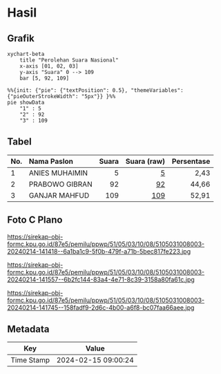 # Hasil

## Grafik

```mermaid
xychart-beta
    title "Perolehan Suara Nasional"
    x-axis [01, 02, 03]
    y-axis "Suara" 0 --> 109
    bar [5, 92, 109]
```

```mermaid
%%{init: {"pie": {"textPosition": 0.5}, "themeVariables": {"pieOuterStrokeWidth": "5px"}} }%%
pie showData
    "1" : 5
    "2" : 92
    "3" : 109
```

## Tabel

| No. | Nama Paslon    | Suara | Suara (raw) | Persentase |
|:--- |:-------------- | -----:| -----------:| ----------:|
| 1   | ANIES MUHAIMIN | 5     | [5][p-1]    | 2,43       |
| 2   | PRABOWO GIBRAN | 92    | [92][p-2]   | 44,66      |
| 3   | GANJAR MAHFUD  | 109   | [109][p-3]  | 52,91      |


[p-1]: https://github.com/gigit-pemilu/pemilu-2024/blob/main/pilpres/hitung-suara/sub/51-bali/sub/05-klungkung/sub/03-klungkung/sub/1008-semarapura-kaja/sub/003-tps/sub/paslon-1.txt
[p-2]: https://github.com/gigit-pemilu/pemilu-2024/blob/main/pilpres/hitung-suara/sub/51-bali/sub/05-klungkung/sub/03-klungkung/sub/1008-semarapura-kaja/sub/003-tps/sub/paslon-2.txt
[p-3]: https://github.com/gigit-pemilu/pemilu-2024/blob/main/pilpres/hitung-suara/sub/51-bali/sub/05-klungkung/sub/03-klungkung/sub/1008-semarapura-kaja/sub/003-tps/sub/paslon-3.txt

## Foto C Plano

https://sirekap-obj-formc.kpu.go.id/87e5/pemilu/ppwp/51/05/03/10/08/5105031008003-20240214-141418--6a1ba1c9-5f0b-479f-a71b-5bec817fe223.jpg

https://sirekap-obj-formc.kpu.go.id/87e5/pemilu/ppwp/51/05/03/10/08/5105031008003-20240214-141557--6b2fc144-83a4-4e71-8c39-3158a80fa61c.jpg

https://sirekap-obj-formc.kpu.go.id/87e5/pemilu/ppwp/51/05/03/10/08/5105031008003-20240214-141745--158fadf9-2d6c-4b00-a6f8-bc07faa66aee.jpg


## Metadata

| Key        | Value               |
| ---------- | ------------------- |
| Time Stamp | 2024-02-15 09:00:24 |



